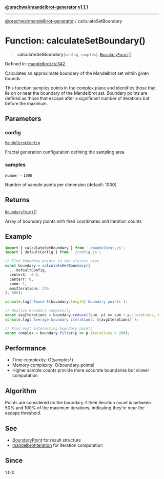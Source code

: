 [**@prachwal/mandelbrot-generator v1.1.1**](../README.md)

***

[@prachwal/mandelbrot-generator](../globals.md) / calculateSetBoundary

# Function: calculateSetBoundary()

> **calculateSetBoundary**(`config`, `samples`): [`BoundaryPoint`](../interfaces/BoundaryPoint.md)[]

Defined in: [mandelbrot.ts:342](https://github.com/prachwal/mandelbrot-generator/blob/da157e1b866785501d38ccb7552859d4482dd1a8/src/mandelbrot.ts#L342)

Calculates an approximate boundary of the Mandelbrot set within given bounds

This function samples points in the complex plane and identifies those that lie
on or near the boundary of the Mandelbrot set. Boundary points are defined as
those that escape after a significant number of iterations but before the maximum.

## Parameters

### config

[`MandelbrotConfig`](../interfaces/MandelbrotConfig.md)

Fractal generation configuration defining the sampling area

### samples

`number` = `1000`

Number of sample points per dimension (default: 1000)

## Returns

[`BoundaryPoint`](../interfaces/BoundaryPoint.md)[]

Array of boundary points with their coordinates and iteration counts

## Example

```typescript
import { calculateSetBoundary } from './mandelbrot.js';
import { defaultConfig } from './config.js';

// Find boundary points in the classic view
const boundary = calculateSetBoundary({
  ...defaultConfig,
  centerX: -0.5,
  centerY: 0,
  zoom: 1,
  maxIterations: 256
}, 500);

console.log(`Found ${boundary.length} boundary points`);

// Analyze boundary complexity
const avgIterations = boundary.reduce((sum, p) => sum + p.iterations, 0) / boundary.length;
console.log(`Average boundary iterations: ${avgIterations}`);

// Find most interesting boundary points
const complex = boundary.filter(p => p.iterations > 200);
```

## Performance

- Time complexity: O(samples²)
- Memory complexity: O(boundary_points)
- Higher sample counts provide more accurate boundaries but slower computation

## Algorithm

Points are considered on the boundary if their iteration count is between
50% and 100% of the maximum iterations, indicating they're near the escape threshold.

## See

 - [BoundaryPoint](../interfaces/BoundaryPoint.md) for result structure
 - [mandelbrotIteration](mandelbrotIteration.md) for iteration computation

## Since

1.0.0
